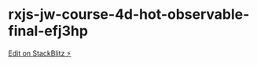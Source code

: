 # rxjs-jw-course-4d-hot-observable-final-efj3hp

[Edit on StackBlitz ⚡️](https://stackblitz.com/edit/rxjs-jw-course-4d-hot-observable-final-efj3hp)